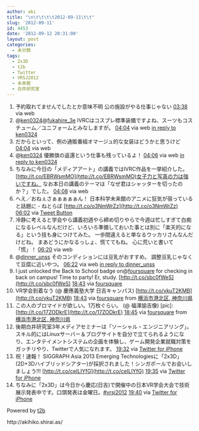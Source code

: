 ```yaml
---
author: aki
title: "\n\t\t\t\t2012-09-11\t\t"
slug: '2012-09-11'
id: 4453
date: '2012-09-12 20:31:00'
layout: post
categories:
  - 未分類
tags:
  - 2x3D
  - t2b
  - Twitter
  - VRSJ2012
  - 未来館
  - 白井研究室
---
```


<div xmlns:georss="http://www.georss.org/georss">

1.  <span><span>予約取れてませんでしたとか意味不明 公の施設がやる仕事じゃない</span> <span>[<span>03:38</span>](http://twitter.com/o_ob/status/245531681916846082) <span>via web</span></span></span>
2.  <span><span>@[ken0324](http://twitter.com/ken0324 "ken0324")@[fukahire_3e](http://twitter.com/fukahire_3e "fukahire_3e") IVRCはコスプレ標準装備ですよね、スーツもコスチューム／ユニフォームとみなしますが。</span> <span>[<span>04:04</span>](http://twitter.com/o_ob/status/245538219725320193) <span>via web</span> [in reply to ken0324](http://twitter.com/ken0324/status/245534182829338626)</span></span>
3.  <span><span>だからといって、例の通販番組オマージュ的な女装はどうかと思うけど</span> <span>[<span>04:04</span>](http://twitter.com/o_ob/status/245538358128951297) <span>via web</span></span></span>
4.  <span><span>@[ken0324](http://twitter.com/ken0324 "ken0324") 優勝旗の返還という仕事も残っているよ！</span> <span>[<span>04:06</span>](http://twitter.com/o_ob/status/245538876070977536) <span>via web</span> [in reply to ken0324](http://twitter.com/ken0324/status/245538619450863616)</span></span>
5.  <span><span>ちなみに今日の「メディアアート」の講義ではIVRC作品を一挙紹介した。 [http://t.co/EBRWsmMO](http://t.co/EBRWsmMO)女子力と写真の力は強いですね。 なお本日の講義のテーマは「なぜ君はシャッターを切ったのか？」でした。</span> <span>[<span>04:08</span>](http://twitter.com/o_ob/status/245539227469758466) <span>via web</span></span></span>
6.  <span><span>へえ／おねぇさぁぁぁぁぁん！ 日本科学未来館のアニメに狂気が宿っていると話題に - ねとらぼ [http://t.co/o3NmWrZz](http://t.co/o3NmWrZz)</span> <span>[<span>06:02</span>](http://twitter.com/o_ob/status/245567943189082113) <span>via [Tweet Button](http://twitter.com/tweetbutton)</span></span></span>
7.  <span><span>冷静に考えると学会やら講義初週やら締め切りやらで今週は忙しすぎて白痴になるレベルなんだけど、いろいろ準備しておいた事とは別に「楽天的になる」という技も身につけてみた。 一歩間違えると単なるウッカリさんなんだけどね。 まあどうにかなるっしょ、慌ててもね。 心に荒いと書いて「慌」！</span> <span>[<span>06:20</span>](http://twitter.com/o_ob/status/245572589592911872) <span>via web</span></span></span>
8.  <span><span>@[dinner_unss](http://twitter.com/dinner_unss "dinner_unss") そのコンディションには豆乳がおすすめ。 調整豆乳じゃなくて豆腐に近いやつ。</span> <span>[<span>06:22</span>](http://twitter.com/o_ob/status/245572940031201281) <span>via web</span> [in reply to dinner_unss](http://twitter.com/dinner_unss/status/245468237616279552)</span></span>
9.  <span><span>I just unlocked the Back to School badge on@[foursquare](http://twitter.com/foursquare "foursquare") for checking in back on campus! Time to party! Er, study. [http://t.co/sbc0fWeS](http://t.co/sbc0fWeS)</span> <span>[<span>18:43</span>](http://twitter.com/o_ob/status/245759425435009025) <span>via [foursquare](http://foursquare.com)</span></span></span>
10.  <span><span>VR学会到着なう (@ 慶應義塾大学 日吉キャンパス) [http://t.co/vkuT2KMB](http://t.co/vkuT2KMB)</span> <span>[<span>18:43</span>](http://twitter.com/o_ob/status/245759425611169792) <span>via [foursquare](http://foursquare.com)</span> from [横浜市港北区, 神奈川県<span></span>](http://maps.google.com/maps?q=35.55307524,139.64940137)</span></span>
11.  <span><span>この人のブロマイドが欲しい。1万枚ぐらい。 (@ 福澤諭吉像) [pic]: [http://t.co/17ZODkrE](http://t.co/17ZODkrE)</span> <span>[<span>18:45</span>](http://twitter.com/o_ob/status/245760113430913024) <span>via [foursquare](http://foursquare.com)</span> from [横浜市港北区, 神奈川県<span></span>](http://maps.google.com/maps?q=35.55356633,139.64861691)</span></span>
12.  <span><span>後期白井研究室3年メディアセミナーは「ソーシャル・エンジニアリング」。 スキル的にはLinuxサーバー＆ブログサイトを自分で立てられるようになり、エンタテイメントシステムの企画を体験し、ゲーム開発企業就職対策をガッチリやり、Twitterで人気になれます。</span> <span>[<span>19:32</span>](http://twitter.com/o_ob/status/245771961601499136) <span>via [Twitter for iPhone](http://twitter.com/download/iphone)</span></span></span>
13.  <span><span>祝！速報！ SIGGRAPH Asia 2013 Emerging Technologiesに「2x3D」(2D+3Dハイブリッドシアター)が採択されました！シンガポールでお会いしましょう!!! [http://t.co/ceILIYfG](http://t.co/ceILIYfG)</span> <span>[<span>19:35</span>](http://twitter.com/o_ob/status/245772559889620992) <span>via [Twitter for iPhone](http://twitter.com/download/iphone)</span></span></span>
14.  <span><span>ちなみに「2x3D」は今日から慶応(日吉)で開催中の日本VR学会大会で技術展示発表中です。口頭発表は金曜日。[#vrsj2012](http://twitter.com/search?q=%23vrsj2012 "#vrsj2012")</span> <span>[<span>19:40</span>](http://twitter.com/o_ob/status/245773959348490242) <span>via [Twitter for iPhone](http://twitter.com/download/iphone)</span></span></span>

</div>

Powered by [t2b](http://t2b.utilz.jp/)

<div>http://akihiko.shirai.as/</div>